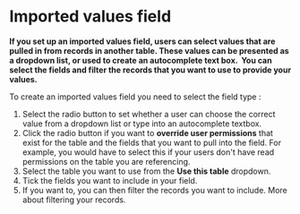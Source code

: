 

# Imported values field

**If you set up an imported values field, users can select values that are pulled in from records in another table. These values can be presented as a dropdown list, or used to create an autocomplete text box. &nbsp;You can select the fields and filter the records that you want to use to provide your values.**

To create an imported values field you need to select the field type :

1. Select the radio button to set whether a user can choose the correct value from a dropdown list or type into an autocomplete textbox.&nbsp;
2. Click the radio button if you want to **override user permissions** that exist for the table and the fields that you want to pull into the field. For example, you would have to select this if your users don't have read permissions on the table you are referencing.&nbsp;
3. Select the table you want to use from the **Use this table** dropdown.
4. Tick the fields you want to include in your field.
5. If you want to, you can then filter the records you want to include. More about filtering your records.&nbsp;